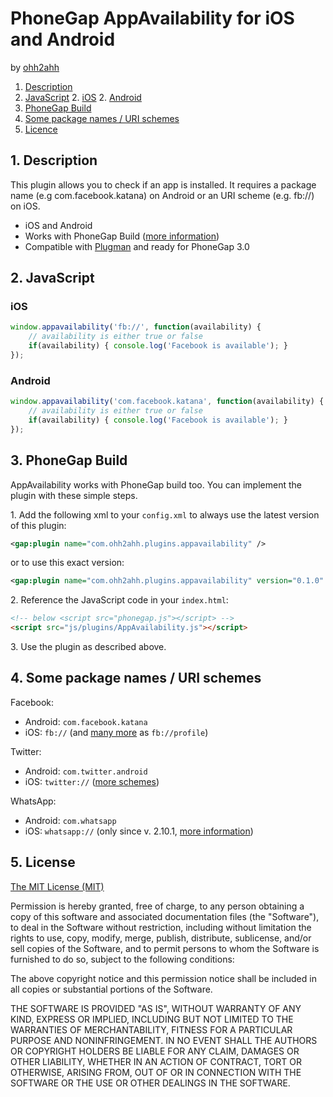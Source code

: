 # PhoneGap AppAvailability for iOS and Android

by [ohh2ahh](http://ohh2ahh.com)

1. [Description](https://github.com/ohh2ahh/AppAvailability#1-description)
2. [JavaScript](https://github.com/ohh2ahh/AppAvailability#2-javascript)
	2. [iOS](https://github.com/ohh2ahh/AppAvailability#ios)
	2. [Android](https://github.com/ohh2ahh/AppAvailability#android)
3. [PhoneGap Build](https://github.com/ohh2ahh/AppAvailability#3-phonegap-build)
4. [Some package names / URI schemes](https://github.com/ohh2ahh/AppAvailability#4-some-package-names--uri-schemes)
5. [Licence](https://github.com/ohh2ahh/AppAvailability#1-licence)

## 1. Description

This plugin allows you to check if an app is installed.
It requires a package name (e.g com.facebook.katana) on Android or an URI scheme (e.g. fb://) on iOS.

* iOS and Android
* Works with PhoneGap Build ([more information](https://build.phonegap.com/plugins/17))
* Compatible with [Plugman](https://github.com/apache/cordova-plugman) and ready for PhoneGap 3.0

## 2. JavaScript

### iOS

```javascript
window.appavailability('fb://', function(availability) {
	// availability is either true or false
	if(availability) { console.log('Facebook is available'); }
});
```

### Android

```javascript
window.appavailability('com.facebook.katana', function(availability) {
	// availability is either true or false
	if(availability) { console.log('Facebook is available'); }
});
```

## 3. PhoneGap Build

AppAvailability works with PhoneGap build too. You can implement the plugin with these simple steps.

1\. Add the following xml to your `config.xml` to always use the latest version of this plugin:
```xml
<gap:plugin name="com.ohh2ahh.plugins.appavailability" />
```
or to use this exact version:
```xml
<gap:plugin name="com.ohh2ahh.plugins.appavailability" version="0.1.0" />
```

2\. Reference the JavaScript code in your `index.html`:
```html
<!-- below <script src="phonegap.js"></script> -->
<script src="js/plugins/AppAvailability.js"></script>
```

3\. Use the plugin as described above.


## 4. Some package names / URI schemes

Facebook:
* Android: `com.facebook.katana`
* iOS: `fb://` (and [many more](http://wiki.akosma.com/IPhone_URL_Schemes#Facebook) as `fb://profile`)

Twitter:
* Android: `com.twitter.android`
* iOS: `twitter://` ([more schemes](http://wiki.akosma.com/IPhone_URL_Schemes#Twitter))

WhatsApp:
* Android: `com.whatsapp`
* iOS: `whatsapp://` (only since v. 2.10.1, [more information](http://www.whatsapp.com/faq/en/iphone/23559013))

## 5. License

[The MIT License (MIT)](http://www.opensource.org/licenses/mit-license.html)

Permission is hereby granted, free of charge, to any person obtaining a copy
of this software and associated documentation files (the "Software"), to deal
in the Software without restriction, including without limitation the rights
to use, copy, modify, merge, publish, distribute, sublicense, and/or sell
copies of the Software, and to permit persons to whom the Software is
furnished to do so, subject to the following conditions:

The above copyright notice and this permission notice shall be included in
all copies or substantial portions of the Software.

THE SOFTWARE IS PROVIDED "AS IS", WITHOUT WARRANTY OF ANY KIND, EXPRESS OR
IMPLIED, INCLUDING BUT NOT LIMITED TO THE WARRANTIES OF MERCHANTABILITY,
FITNESS FOR A PARTICULAR PURPOSE AND NONINFRINGEMENT. IN NO EVENT SHALL THE
AUTHORS OR COPYRIGHT HOLDERS BE LIABLE FOR ANY CLAIM, DAMAGES OR OTHER
LIABILITY, WHETHER IN AN ACTION OF CONTRACT, TORT OR OTHERWISE, ARISING FROM,
OUT OF OR IN CONNECTION WITH THE SOFTWARE OR THE USE OR OTHER DEALINGS IN
THE SOFTWARE.
